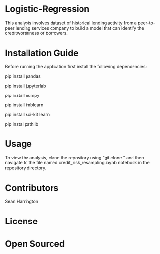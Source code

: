 # Logistic-Regression

This analysis involves dataset of historical lending activity from a peer-to-peer lending services company to build a model that can identify the creditworthiness of borrowers.

# Installation Guide

Before running the application first install the following dependencies:

  pip install pandas
  
  pip install jupyterlab 
  
  pip install numpy
  
  pip install imblearn
  
  pip install sci-kit learn
  
  pip instal pathlib

# Usage

To view the analysis, clone the repository using "git clone " and then navigate to the file named credit_risk_resampling.ipynb notebook in the repository directory.

# Contributors

Sean Harrington

# License

# Open Sourced
